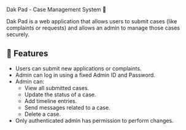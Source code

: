  Dak Pad - Case Management System 📨

Dak Pad is a web application that allows users to submit cases (like complaints or requests) and allows an admin to manage those cases securely.

## 🔧 Features

- Users can submit new applications or complaints.
- Admin can log in using a fixed Admin ID and Password.
- Admin can:
  - View all submitted cases.
  - Update the status of a case.
  - Add timeline entries.
  - Send messages related to a case.
  - Delete a case.
- Only authenticated admin has permission to perform changes.